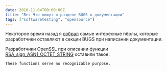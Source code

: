 ```yaml
---
date: 2016-11-04T00:00:00Z
title: "Re: Что пишут в разделе BUGS в документации"
tags: ["softwaretesting", "opensource"]
---
```


Некоторое время назад я [собрал](/2014/09/20/manual-pages.html) самые интересные
пёрлы, которые разработчики оставляют в секции BUGS при написании документации.

Разработчики OpenSSL при описании функции
[RSA_sign_ASN1_OCTET_STRING](http://man.openbsd.org/RSA_sign_ASN1_OCTET_STRING.3)
оставили такое:

    These functions serve no recognizable purpose.
